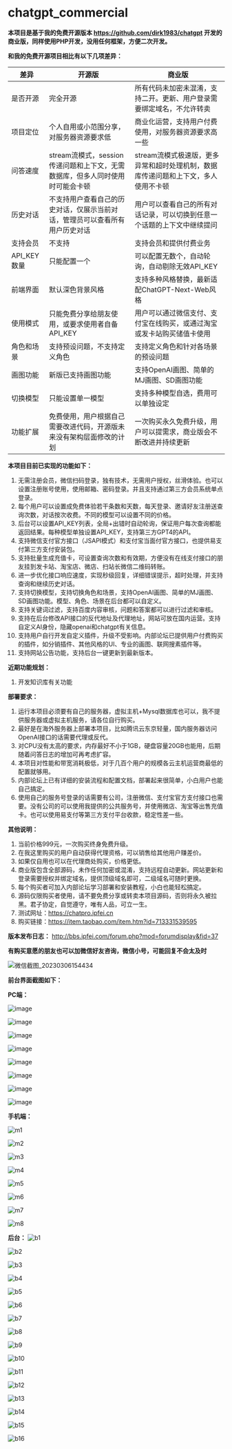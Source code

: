 # chatgpt_commercial
**本项目是基于我的免费开源版本 https://github.com/dirk1983/chatgpt 开发的商业版，同样使用PHP开发，没用任何框架，方便二次开发。**

**和我的免费开源项目相比有以下几项差异：**

| 差异 | 开源版 | 商业版 |
| --- | --- | --- |
| 是否开源 | 完全开源 | 所有代码未加密未混淆，支持二开。更新、用户登录需要绑定域名，不允许转卖 |
| 项目定位 | 个人自用或小范围分享，对服务器资源要求低 | 商业化运营，支持用户付费使用，对服务器资源要求高一些 |
| 问答速度 | stream流模式，session传递问题和上下文，无需数据库，但多人同时使用时可能会卡顿 | stream流模式极速版，更多异常和超时处理机制，数据库传递问题和上下文，多人使用不卡顿 |
| 历史对话 | 不支持用户查看自己的历史对话，仅展示当前对话，管理员可以查看所有用户历史对话 | 用户可以查看自己的所有对话记录，可以切换到任意一个话题的上下文中继续提问 |
| 支持会员 | 不支持 | 支持会员和提供付费业务 |
| API_KEY数量 | 只能配置一个 | 可以配置无数个，自动轮询，自动剔除无效API_KEY |
| 前端界面 | 默认深色背景风格 | 支持多种风格替换，最新适配ChatGPT-Next-Web风格 |
| 使用模式 | 只能免费分享给朋友使用，或要求使用者自备API_KEY | 用户可以通过微信支付、支付宝在线购买，或通过淘宝或发卡站购买储值卡使用 |
| 角色和场景 | 支持预设问题，不支持定义角色 | 支持定义角色和针对各场景的预设问题 |
| 画图功能 | 新版已支持画图功能 | 支持OpenAI画图、简单的MJ画图、SD画图功能 |
| 切换模型 | 只能设置单一模型 | 支持多种模型自选，费用可以单独设定 |
| 功能扩展 | 免费使用，用户根据自己需要改进代码，开源版未来没有架构层面修改的计划 | 一次购买永久免费升级，用户可以提需求，商业版会不断改进并持续更新 |

**本项目目前已实现的功能如下：**

1. 无需注册会员，微信扫码登录，独有技术，无需用户授权，丝滑体验。也可以设置注册账号使用，使用邮箱、密码登录。并且支持通过第三方会员系统单点登录。
2. 每个用户可以设置成免费体验若干条数和天数，每天登录、邀请好友注册送查询次数，对话按次收费。不同的模型可以设置不同的价格。
3. 后台可以设置API_KEY列表，全局+出错时自动轮询，保证用户每次查询都能返回结果。每种模型单独设置API_KEY，支持第三方GPT4的API。
4. 支持微信支付官方接口（JSAPI模式）和支付宝当面付官方接口，也提供易支付第三方支付安装包。
5. 支持批量生成充值卡，可设置查询次数和有效期，方便没有在线支付接口的朋友挂到发卡站、淘宝店、微店、扫站长微信二维码转账。
6. 进一步优化接口响应速度，实现秒级回复，详细错误提示，超时处理，并支持查询和继续历史对话。
7. 支持切换模型，支持切换角色和场景，支持OpenAI画图、简单的MJ画图、SD画图功能。模型、角色、场景在后台都可以自定义。
8. 支持关键词过滤，支持百度内容审核，问题和答案都可以进行过滤和审核。
9. 支持在后台修改API接口的反代地址及代理地址，网站可放在国内运营。支持自定义AI身份，隐藏openai和chatgpt有关信息。
10. 支持用户自行开发自定义插件，升级不受影响。内部论坛已提供用户付费购买的插件，如分销插件、其他风格的UI、专业的画图、联网搜素插件等。
11. 支持网站公告功能，支持后台一键更新到最新版本。

**近期功能规划：**

1. 开发知识库有关功能

**部署要求：**
1. 运行本项目必须要有自己的服务器，虚拟主机+Mysql数据库也可以，我不提供服务器或虚拟主机服务，请各位自行购买。
2. 最好是在海外服务器上部署本项目，比如腾讯云东京轻量，国内服务器访问OpenAI接口的话需要代理或反代。
3. 对CPU没有太高的要求，内存最好不小于1GB，硬盘容量20GB也能用，后期随着问答日志的增加可再考虑扩容。
4. 本项目对性能和带宽消耗极低，对于几百个用户的规模各云主机运营商最低的配置就够用。
5. 内部论坛上已有详细的安装流程和配置文档，部署起来很简单，小白用户也能自己搞定。
6. 使用自己的服务号登录的话需要有公司，注册微信、支付宝官方支付接口也需要。没有公司的可以使用我提供的公共服务号，并使用微店、淘宝等出售充值卡。也可以使用易支付等第三方支付平台收款，稳定性差一些。

**其他说明：**
1. 当前价格999元，一次购买终身免费升级。
2. 在我这里购买的用户自动获得代理资格，可以销售给其他用户赚差价。
3. 如果仅自用也可以在代理商处购买，价格更低。
4. 商业版包含全部源码，未作任何加密或混淆，支持远程自动更新。网站更新和登录需要授权并绑定域名，提供顶级域名即可，二级域名可随时更换。
5. 每个购买者可加入内部论坛学习部署和安装教程，小白也能轻松搞定。
6. 源码仅限购买者使用，请不要免费分享或转卖本项目源码，否则将永久被拉黑。君子协定，自觉遵守，唯有人品，可立一生。
7. 测试网址：https://chatpro.ipfei.cn
8. 购买链接：https://item.taobao.com/item.htm?id=713331539595

**版本发布日志：**
http://bbs.ipfei.com/forum.php?mod=forumdisplay&fid=37

**有购买意愿的朋友也可以加微信好友咨询，微信小号，可能回复不会太及时**

![微信截图_20230306154434](https://user-images.githubusercontent.com/5563148/223048985-4cac05cb-acf0-4f04-aad5-1c3dcec609d0.png)



**前台界面截图如下：**

**PC端：**

![image](https://github.com/dirk1983/chatgpt_commercial/assets/5563148/fe88a731-2a68-4f32-8a19-0a9eba4d6279)

![image](https://github.com/dirk1983/chatgpt_commercial/assets/5563148/0741833e-b9a5-4e06-af7a-01c429ab664f)

![image](https://github.com/dirk1983/chatgpt_commercial/assets/5563148/af0c22d5-0a7c-4785-b87a-42d18b1230b7)

![image](https://github.com/dirk1983/chatgpt_commercial/assets/5563148/2ba1d898-9ab6-4659-8bab-ab7b114b73e6)

![image](https://github.com/dirk1983/chatgpt_commercial/assets/5563148/ad6c7ce4-4462-4dcf-a896-e8a046564a6b)

![image](https://github.com/dirk1983/chatgpt_commercial/assets/5563148/2986cbb5-957c-4ce5-88d0-4bb6333285c6)

![image](https://github.com/dirk1983/chatgpt_commercial/assets/5563148/f8804b0d-ee02-4d82-82bc-52ef581278fd)

![image](https://github.com/dirk1983/chatgpt_commercial/assets/5563148/cef0e820-179e-4ae1-bcf8-bfc62670a80d)


**手机端：**

![m1](https://github.com/dirk1983/chatgpt_commercial/assets/5563148/c9c19531-9730-4b77-b8c9-d27b855cd275)

![m2](https://github.com/dirk1983/chatgpt_commercial/assets/5563148/1f18f6f8-a492-4a72-8ba9-efab68f3a9c2)

![m3](https://github.com/dirk1983/chatgpt_commercial/assets/5563148/c02de3a4-5b20-41fd-9e55-05102e4f9720)

![m4](https://github.com/dirk1983/chatgpt_commercial/assets/5563148/911ce55a-5934-429d-84e8-6b06e73cba2c)

![m5](https://github.com/dirk1983/chatgpt_commercial/assets/5563148/f3ad28e3-2276-43f2-856d-fc8302972946)

![m6](https://github.com/dirk1983/chatgpt_commercial/assets/5563148/99b9bb2f-1e72-44fe-9ebe-8f622e171117)

![m7](https://github.com/dirk1983/chatgpt_commercial/assets/5563148/95534569-cafb-4ff6-9a55-9d1d748b1e97)

![m8](https://github.com/dirk1983/chatgpt_commercial/assets/5563148/3798a244-02f7-46ce-b473-9ecf98b56c1c)

**后台：**
![b1](https://github.com/dirk1983/chatgpt_commercial/assets/5563148/48bc2f59-50f8-4c11-96e1-3e8c60106992)

![b2](https://github.com/dirk1983/chatgpt_commercial/assets/5563148/8bc4dbec-9c74-4717-8810-52f42bd6eef2)

![b3](https://github.com/dirk1983/chatgpt_commercial/assets/5563148/d384dcc5-0d87-4c24-ac95-c26cedf5e45b)

![b4](https://github.com/dirk1983/chatgpt_commercial/assets/5563148/91acac0f-92d9-4e26-ae6e-5f4afb8cf400)

![b5](https://github.com/dirk1983/chatgpt_commercial/assets/5563148/0a9ba3cd-fb62-4639-bcee-505c981061de)

![b6](https://github.com/dirk1983/chatgpt_commercial/assets/5563148/b882ce39-cb30-4734-8a6c-0d9e04e5598a)

![b7](https://github.com/dirk1983/chatgpt_commercial/assets/5563148/286870d9-e4a2-4c49-a394-6547c56c18aa)

![b8](https://github.com/dirk1983/chatgpt_commercial/assets/5563148/b5fe9cc8-6553-4b20-b35c-a2ad4f0ae9c6)

![b9](https://github.com/dirk1983/chatgpt_commercial/assets/5563148/d8bdcfdd-7c98-4cbd-a4ea-d7d60a080c5b)

![b10](https://github.com/dirk1983/chatgpt_commercial/assets/5563148/ef32b410-f62f-472d-ad0e-f8eba68b699b)

![b11](https://github.com/dirk1983/chatgpt_commercial/assets/5563148/70f42d6b-d6f0-4064-b52c-5c39884aa81e)

![b12](https://github.com/dirk1983/chatgpt_commercial/assets/5563148/0da6acad-baab-479d-a6c5-70fbb08d01c0)

![b13](https://github.com/dirk1983/chatgpt_commercial/assets/5563148/c6b8fa6c-85c4-4c94-b08c-a88eb5d08d35)

![b14](https://github.com/dirk1983/chatgpt_commercial/assets/5563148/18f474a6-d355-45a8-ba59-2016924f4a7c)

![b15](https://github.com/dirk1983/chatgpt_commercial/assets/5563148/cc111947-dc5d-4143-9bcb-d4de63170c76)

![b16](https://github.com/dirk1983/chatgpt_commercial/assets/5563148/bdf444da-22bd-40e9-b2f8-78ad521021c1)
